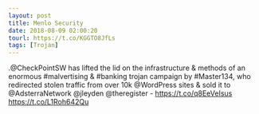 ```yaml
---
layout: post
title: Menlo Security
date: 2018-08-09 02:00:20
tourl: https://t.co/KGGTO8JfLs
tags: [Trojan]
---
```

.@CheckPointSW has lifted the lid on the infrastructure &amp; methods of an enormous #malvertising &amp; #banking trojan campaign by #Master134, who redirected stolen traffic from over 10k @WordPress sites &amp; sold it to @AdsterraNetwork @jleyden @theregister - https://t.co/q8EeVeIsus https://t.co/L1Roh642Qu